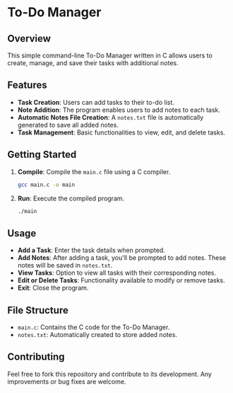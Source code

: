 # To-Do Manager

## Overview
This simple command-line To-Do Manager written in C allows users to create, manage, and save their tasks with additional notes.

## Features
- **Task Creation**: Users can add tasks to their to-do list.
- **Note Addition**: The program enables users to add notes to each task.
- **Automatic Notes File Creation**: A `notes.txt` file is automatically generated to save all added notes.
- **Task Management**: Basic functionalities to view, edit, and delete tasks.

## Getting Started
1. **Compile**: Compile the `main.c` file using a C compiler.
    ```bash
    gcc main.c -o main
    ```
2. **Run**: Execute the compiled program.
    ```bash
    ./main
    ```
   
## Usage
- **Add a Task**: Enter the task details when prompted.
- **Add Notes**: After adding a task, you'll be prompted to add notes. These notes will be saved in `notes.txt`.
- **View Tasks**: Option to view all tasks with their corresponding notes.
- **Edit or Delete Tasks**: Functionality available to modify or remove tasks.
- **Exit**: Close the program.

## File Structure
- `main.c`: Contains the C code for the To-Do Manager.
- `notes.txt`: Automatically created to store added notes.

## Contributing
Feel free to fork this repository and contribute to its development. Any improvements or bug fixes are welcome.
